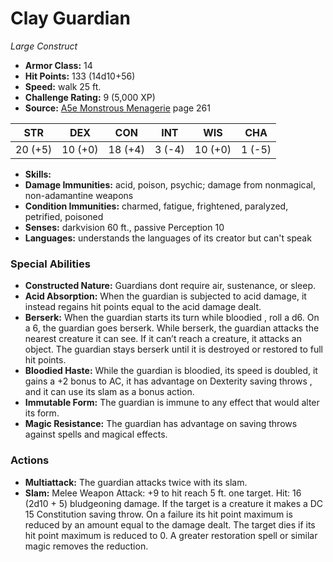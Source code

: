 # Clay Guardian

*Large* *Construct*

- **Armor Class:** 14
- **Hit Points:** 133 (14d10+56)
- **Speed:** walk 25 ft.
- **Challenge Rating:** 9 (5,000 XP)
- **Source:** [A5e Monstrous Menagerie](https://enpublishingrpg.com/products/level-up-monstrous-menagerie-a5e) page 261

| STR | DEX | CON | INT | WIS | CHA |
| --- | --- | --- | --- | --- | --- |
| 20 (+5) | 10 (+0) | 18 (+4) | 3 (-4) | 10 (+0) | 1 (-5) |

- **Skills:** 
- **Damage Immunities:** acid, poison, psychic; damage from nonmagical, non-adamantine weapons
- **Condition Immunities:** charmed, fatigue, frightened, paralyzed, petrified, poisoned
- **Senses:** darkvision 60 ft., passive Perception 10
- **Languages:** understands the languages of its creator but can't speak
### Special Abilities
- **Constructed Nature:** Guardians dont require air, sustenance, or sleep.
- **Acid Absorption:** When the guardian is subjected to acid damage, it instead regains hit points equal to the acid damage dealt.
- **Berserk:** When the guardian starts its turn while bloodied , roll a d6. On a 6, the guardian goes berserk. While berserk, the guardian attacks the nearest creature it can see. If it can’t reach a creature, it attacks an object. The guardian stays berserk until it is destroyed or restored to full hit points.
- **Bloodied Haste:** While the guardian is bloodied, its speed is doubled, it gains a +2 bonus to AC, it has advantage on Dexterity saving throws , and it can use its slam as a bonus action.
- **Immutable Form:** The guardian is immune to any effect that would alter its form.
- **Magic Resistance:** The guardian has advantage on saving throws against spells and magical effects.
### Actions
- **Multiattack:** The guardian attacks twice with its slam.
- **Slam:** Melee Weapon Attack: +9 to hit  reach 5 ft.  one target. Hit: 16 (2d10 + 5) bludgeoning damage. If the target is a creature  it makes a DC 15 Constitution saving throw. On a failure  its hit point maximum is reduced by an amount equal to the damage dealt. The target dies if its hit point maximum is reduced to 0. A greater restoration spell or similar magic removes the reduction.


